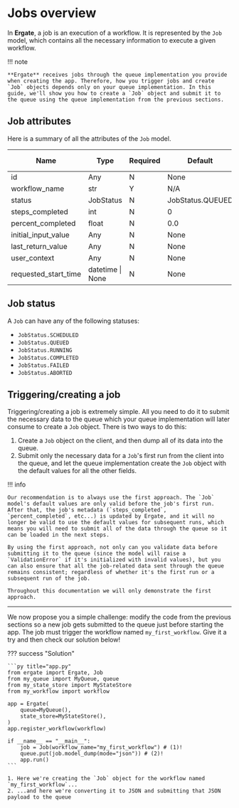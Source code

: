 # Jobs overview

In **Ergate**, a job is an execution of a workflow. It is represented by the `Job` model, which contains all the necessary information to execute a given workflow.


!!! note

    **Ergate** receives jobs through the queue implementation you provide when creating the app. Therefore, how you trigger jobs and create `Job` objects depends only on your queue implementation. In this guide, we'll show you how to create a `Job` object and submit it to the queue using the queue implementation from the previous sections.


## Job attributes

Here is a summary of all the attributes of the `Job` model.

| Name                 | Type             | Required | Default          | User provided |
|----------------------|------------------|----------|------------------|---------------|
| id                   | Any              | N        | None             | Y             |
| workflow_name        | str              | Y        | N/A              | Y             |
| status               | JobStatus        | N        | JobStatus.QUEUED | N             |
| steps_completed      | int              | N        | 0                | N             |
| percent_completed    | float            | N        | 0.0              | N             |
| initial_input_value  | Any              | N        | None             | Y             |
| last_return_value    | Any              | N        | None             | N             |
| user_context         | Any              | N        | None             | Y             |
| requested_start_time | datetime \| None | N        | None             | Y             |


## Job status

A `Job` can have any of the following statuses:

- `JobStatus.SCHEDULED`
- `JobStatus.QUEUED`
- `JobStatus.RUNNING`
- `JobStatus.COMPLETED`
- `JobStatus.FAILED`
- `JobStatus.ABORTED`


## Triggering/creating a job

Triggering/creating a job is extremely simple. All you need to do it to submit the necessary data to the queue which your queue implementation will later consume to create a `Job` object. There is two ways to do this:

1. Create a `Job` object on the client, and then dump all of its data into the queue.
1. Submit only the necessary data for a `Job`'s first run from the client into the queue, and let the queue implementation create the `Job` object with the default values for all the other fields.

!!! info

    Our recommendation is to always use the first approach. The `Job` model's default values are only valid before the job's first run. After that, the job's metadata (`steps_completed`, `percent_completed`, etc...) is updated by Ergate, and it will no longer be valid to use the default values for subsequent runs, which means you will need to submit all of the data through the queue so it can be loaded in the next steps.

    By using the first approach, not only can you validate data before submitting it to the queue (since the model will raise a `ValidationError` if it's initialized with invalid values), but you can also ensure that all the job-related data sent through the queue remains consistent; regardless of whether it's the first run or a subsequent run of the job.

    Throughout this documentation we will only demonstrate the first approach.

---

We now propose you a simple challenge: modify the code from the previous sections so a new job gets submitted to the queue just before starting the app. The job must trigger the workflow named `my_first_workflow`. Give it a try and then check our solution below!


??? success "Solution"

    ```py title="app.py"
    from ergate import Ergate, Job
    from my_queue import MyQueue, queue
    from my_state_store import MyStateStore
    from my_workflow import workflow

    app = Ergate(
        queue=MyQueue(),
        state_store=MyStateStore(),
    )
    app.register_workflow(workflow)

    if __name__ == "__main__":
        job = Job(workflow_name="my_first_workflow") # (1)!
        queue.put(job.model_dump(mode="json")) # (2)!
        app.run()
    ```

    1. Here we're creating the `Job` object for the workflow named `my_first_workflow`...
    2. ...and here we're converting it to JSON and submitting that JSON payload to the queue
